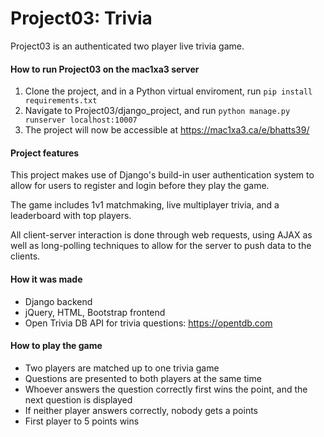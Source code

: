 # Project03: Trivia
Project03 is an authenticated two player live trivia game. 

#### How to run Project03 on the mac1xa3 server
1. Clone the project, and in a Python virtual enviroment, run `pip install requirements.txt`
2. Navigate to Project03/django_project, and run `python manage.py runserver localhost:10007`
3. The project will now be accessible at https://mac1xa3.ca/e/bhatts39/

#### Project features

This project makes use of Django's build-in user authentication system to allow for users to register and login before they play the game. 

The game includes 1v1 matchmaking, live multiplayer trivia, and a leaderboard with top players.

All client-server interaction is done through web requests, using AJAX as well as long-polling techniques to allow for the server to push data to the clients.

#### How it was made

* Django backend
* jQuery, HTML, Bootstrap frontend
* Open Trivia DB API for trivia questions: https://opentdb.com

#### How to play the game
* Two players are matched up to one trivia game
* Questions are presented to both players at the same time
* Whoever answers the question correctly first wins the point, and the next question is displayed
* If neither player answers correctly, nobody gets a points
* First player to 5 points wins


